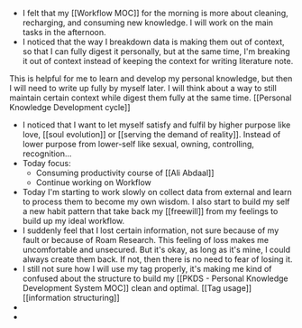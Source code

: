 - I felt that my [[Workflow MOC]] for the morning is more about cleaning, recharging, and consuming new knowledge. I will work on the main tasks in the afternoon.
- I noticed that the way I breakdown data is making them out of context, so that I can fully digest it personally, but at the same time, I'm breaking it out of context instead of keeping the context for writing literature note. 

This is helpful for me to learn and develop my personal knowledge, but then I will need to write up fully by myself later. I will think about a way to still maintain certain context while digest them fully at the same time. [[Personal Knowledge Development cycle]]
- I noticed that I want to let myself satisfy and fulfil by higher purpose like love, [[soul evolution]] or [[serving the demand of reality]]. Instead of lower purpose from lower-self like sexual, owning, controlling, recognition...
- Today focus:
    - Consuming productivity course of [[Ali Abdaal]]
    - Continue working on Workflow
- Today I'm starting to work slowly on collect data from external and learn to process them to become my own wisdom. I also start to build my self a new habit pattern that take back my [[freewill]] from my feelings to build up my ideal workflow.
- I suddenly feel that I lost certain information, not sure because of my fault or because of Roam Research. This feeling of loss makes me uncomfortable and unsecured. But it's okay,  as long as it's mine, I could always create them back. If not, then there is no need to fear of losing it.
- I still not sure how I will use my tag properly, it's making me kind of confused about the structure to build my [[PKDS - Personal Knowledge Development System MOC]] clean and optimal. [[Tag usage]] [[information structuring]]
- 
- 
